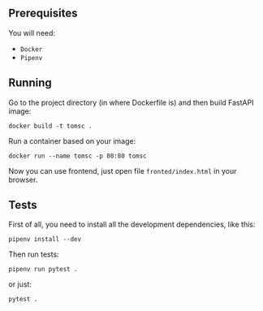 ## Prerequisites

You will need:

- `Docker`
- `Pipenv`

## Running

Go to the project directory (in where Dockerfile is) and then build FastAPI image:

```
docker build -t tomsc .
```

Run a container based on your image:

```
docker run --name tomsc -p 80:80 tomsc
```

Now you can use frontend, just open file `fronted/index.html` in your browser.


## Tests

First of all, you need to install all the development dependencies, like this:

```
pipenv install --dev
```

Then run tests:

```
pipenv run pytest .
```

or just:

```
pytest .
```